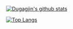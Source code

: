 [![Dugagjin's github stats](https://github-readme-stats.vercel.app/api?username=dugagjin&count_private=true&show_icons=true)](https://github.com/dugagjin)

[![Top Langs](https://github-readme-stats.vercel.app/api/top-langs/?username=dugagjin)](https://github.com/dugagjin)
